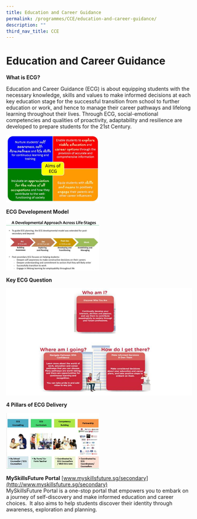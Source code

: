 ```yaml
---
title: Education and Career Guidance
permalink: /programmes/CCE/education-and-career-guidance/
description: ""
third_nav_title: CCE
---
```

# **Education and Career Guidance**

**What is ECG?**

Education and Career Guidance (ECG) is about equipping students with the necessary knowledge, skills and values to make informed decisions at each key education stage for the successful transition from school to further education or work, and hence to manage their career pathways and lifelong learning throughout their lives. Through ECG, social-emotional competencies and qualities of proactivity, adaptability and resilience are developed to prepare students for the 21st Century.

<img src="/images/aimsOfECG.jpg" 
     style="width:50%">


**ECG Development Model**

<img src="/images/ADevelopmentECG.jpg" 
     style="width:50%">


**Key ECG Question**

<img src="/images/whoAmI-ECG.jpg" 
     style="width:100%">

**4 Pillars of ECG Delivery**  

<img src="/images/pillarsECG.jpg" 
     style="width:50%">

**MySkillsFuture Portal** [www.myskillsfuture.sg/secondary](http://www.myskillsfuture.sg/secondary)    
MySkillsFuture Portal is a one-stop portal that empowers you to embark on a journey of self-discovery and make informed education and career choices.  It also aims to help students discover their identity through awareness, exploration and planning.
